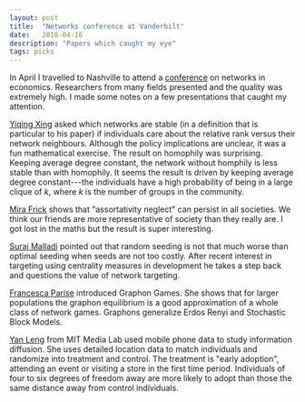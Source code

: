 ```yaml
---
layout: post
title:  "Networks conference at Vanderbilt"
date:   2018-04-16
description: "Papers which caught my eye"
tags: picks
---
```


In April I travelled to Nashville to attend a [conference](http://netsciecon2018.org/) on networks in economics. Researchers from many fields presented and the quality was extremely high. I made some notes on a few presentations that caught my attention.

[Yiqing Xing](https://sites.google.com/view/yiqingxing/research) asked which networks are stable (in a definition that is particular to his paper) if individuals care about the relative rank versus their network neighbours. Although the policy implications are unclear, it was a fun mathematical exercise. The result on homophily was surprising. Keeping average degree constant, the network without homphily is less stable than with homophily. It seems the result is driven by keeping average degree constant---the individuals have a high probability of being in a large clique of $k$, where $k$ is the number of groups in the community.

[Mira Frick](https://sites.google.com/site/mirafrickecon/) shows that "assortativity neglect" can persist in all societies. We think our friends are more representative of society than they really are. I got lost in the maths but the result is super interesting.

[Suraj Malladi](https://papers.ssrn.com/sol3/papers.cfm?abstract_id=3062830) pointed out that random seeding is not that much worse than optimal seeding when seeds are not too costly. After recent interest in targeting using centrality measures in development he takes a step back and questions the value of network targeting.

[Francesca Parise](http://www.mit.edu/~parisef/) introduced Graphon Games. She shows that for larger populations the graphon equilibrium is a good approximation of a whole class of network games. Graphons generalize Erdos Renyi and Stochastic Block Models.

[Yan Leng](https://www.media.mit.edu/people/yleng/projects/) from MIT Media Lab used mobile phone data to study information diffusion. She uses detailed location data to match individuals and randomize into treatment and control. The treatment is "early adoption", attending an event or visiting a store in the first time period. Individuals of four to six degrees of freedom away are more likely to adopt than those the same distance away from control individuals.
